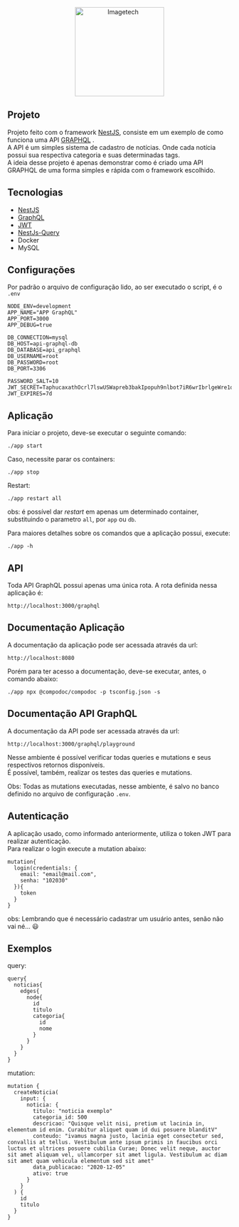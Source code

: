 <p align="center">
  <a href="https://grupoimagetech.com.br">
    <img src="https://www.grupoimagetech.com.br/wp-content/themes/imagetech/assets/images/logo.svg" width="200" alt="Imagetech" />
  </a>
</p>

## Projeto
Projeto feito com o framework [NestJS](https://github.com/nestjs/nest), consiste em um exemplo de como funciona uma API [GRAPHQL](https://graphql.org/) .<br>
A API é um simples sistema de cadastro de notícias. Onde cada notícia possui sua respectiva categoria e suas determinadas tags. <br>
A ideia desse projeto é apenas demonstrar como é criado uma API GRAPHQL de uma forma simples e rápida com o framework escolhido. <br>

## Tecnologias
- [NestJS](https://github.com/nestjs/nest)
- [GraphQL](https://graphql.org/)
- [JWT](https://github.com/nestjs/jwt)
- [NestJs-Query](https://doug-martin.github.io/nestjs-query/docs/introduction/install)
- Docker
- MySQL


## Configurações
Por padrão o arquivo de configuração lido, ao ser executado o script, é o `.env`
```
NODE_ENV=development
APP_NAME="APP GraphQL"
APP_PORT=3000
APP_DEBUG=true

DB_CONNECTION=mysql
DB_HOST=api-graphql-db
DB_DATABASE=api_graphql
DB_USERNAME=root
DB_PASSWORD=root
DB_PORT=3306

PASSWORD_SALT=10
JWT_SECRET=TaphucaxathOcrl7lswUSWapreb3bakIpopuh9nlbot7iR6wrIbrlgeWre1oPham
JWT_EXPIRES=7d
```

## Aplicação
Para iniciar o projeto, deve-se executar o seguinte comando:
```
./app start
```

Caso, necessite parar os containers:
```
./app stop
```
Restart:
```
./app restart all
```
obs: é possível dar _restart_ em apenas um determinado container, substituindo o parametro `all`, por
`app` ou `db`.

Para maiores detalhes sobre os comandos que a aplicação possui, execute:
```
./app -h
```

## API
Toda API GraphQL possui apenas uma única rota. A rota definida nessa aplicação é:
```
http://localhost:3000/graphql
```

## Documentação Aplicação
A documentação da aplicação pode ser acessada através da url:
```
http://localhost:8080
```
Porém para ter acesso a documentação, deve-se executar, antes, o comando abaixo:
```
./app npx @compodoc/compodoc -p tsconfig.json -s
```

## Documentação API GraphQL

A documentação da API pode ser acessada através da url:
```
http://localhost:3000/graphql/playground
```
Nesse ambiente é possível verificar todas queries e mutations e seus respectivos retornos disponíveis. <br>
É possível, também, realizar os testes das queries e mutations. <br>

Obs: Todas as mutations executadas, nesse ambiente, é salvo no banco definido no arquivo de configuração `.env`. <br>

## Autenticação
A aplicação usado, como informado anteriormente, utiliza o token JWT para realizar autenticação. <br>
Para realizar o login execute a mutation abaixo:
```
mutation{
  login(credentials: {
    email: "email@mail.com",
    senha: "102030"
  }){
    token
  }
}
```

obs: Lembrando que é necessário cadastrar um usuário antes, senão não vai né... :smiley:

## Exemplos
query:
```
query{
  noticias{
    edges{
      node{
        id
        titulo
        categoria{
          id
          nome
        }
      }
    }
  }
}
```

mutation:
```
mutation {
  createNoticia(
    input: {
      noticia: {
        titulo: "noticia exemplo"
        categoria_id: 500
        descricao: "Quisque velit nisi, pretium ut lacinia in, elementum id enim. Curabitur aliquet quam id dui posuere blanditV"
        conteudo: "ivamus magna justo, lacinia eget consectetur sed, convallis at tellus. Vestibulum ante ipsum primis in faucibus orci luctus et ultrices posuere cubilia Curae; Donec velit neque, auctor sit amet aliquam vel, ullamcorper sit amet ligula. Vestibulum ac diam sit amet quam vehicula elementum sed sit amet"
        data_publicacao: "2020-12-05"
        ativo: true
      }
    }
  ) {
    id
    titulo
  }
}
```













